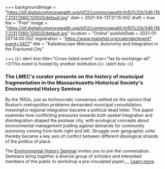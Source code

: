 +++
backgroundImage = "https://iiif.digitalcommonwealth.org/iiif/2/commonwealth:fn107c20t/346,1167,2131,1360/,1200/0/default.jpg"
date = 2021-04-13T21:15:00Z
draft = true
fee = "Free"
image = "https://iiif.digitalcommonwealth.org/iiif/2/commonwealth:fn107c20t/346,1167,2131,1360/,1200/0/default.jpg"
location = "Online"
publishDate = 2021-01-25T14:00:35Z
registration = "https://www.masshist.org/calendar/event?event=3427"
title = "Kaleidoscope Metropolis: Autonomy and Integration in the Fractured City"

+++
{{< alert-box title="Cross-listed event" icon="fas fa-exchange-alt" >}}This event is hosted by another institution.{{< /alert-box >}}

### The LMEC's curator presents on the history of municipal fragmentation in the Massachusetts Historical Society's Environmental History Seminar

By the 1950s, just as technocratic consensus settled on the opinion that Boston’s metropolitan problems demanded municipal consolidation, meaningful regional integration became a political dead letter. This paper examines how conflicting pressures towards both spatial integration and disintegration shaped the postwar city, with ecological concepts about environmental management jostling against demands for community autonomy coming from both right and left. Struggle over geographic units thereby became a key axis of conflict between different ideological strands of the politics of place.

The [Environmental History Seminar](https://masshist.org/2012/calendar/seminars/environmental-history) invites you to join the conversation. Seminars bring together a diverse group of scholars and interested members of the public to workshop a pre-circulated paper_._ [Learn more](https://masshist.org/research/seminars)_._